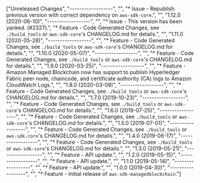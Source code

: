 ["Unreleased Changes", "------------------", "", "* Issue - Republish previous version with correct dependency on `aws-sdk-core`.", "", "1.12.0 (2020-06-10)", "------------------", "", "* Issue - This version has been yanked. (#2327).", "* Feature - Code Generated Changes, see `./build_tools` or `aws-sdk-core`'s CHANGELOG.md for details.", "", "1.11.0 (2020-05-28)", "------------------", "", "* Feature - Code Generated Changes, see `./build_tools` or `aws-sdk-core`'s CHANGELOG.md for details.", "", "1.10.0 (2020-05-07)", "------------------", "", "* Feature - Code Generated Changes, see `./build_tools` or `aws-sdk-core`'s CHANGELOG.md for details.", "", "1.9.0 (2020-03-25)", "------------------", "", "* Feature - Amazon Managed Blockchain now has support to publish Hyperledger Fabric peer node, chaincode, and certificate authority (CA) logs to Amazon CloudWatch Logs.", "", "1.8.0 (2020-03-09)", "------------------", "", "* Feature - Code Generated Changes, see `./build_tools` or `aws-sdk-core`'s CHANGELOG.md for details.", "", "1.7.0 (2019-10-23)", "------------------", "", "* Feature - Code Generated Changes, see `./build_tools` or `aws-sdk-core`'s CHANGELOG.md for details.", "", "1.6.0 (2019-07-25)", "------------------", "", "* Feature - Code Generated Changes, see `./build_tools` or `aws-sdk-core`'s CHANGELOG.md for details.", "", "1.5.0 (2019-07-01)", "------------------", "", "* Feature - Code Generated Changes, see `./build_tools` or `aws-sdk-core`'s CHANGELOG.md for details.", "", "1.4.0 (2019-06-17)", "------------------", "", "* Feature - Code Generated Changes, see `./build_tools` or `aws-sdk-core`'s CHANGELOG.md for details.", "", "1.3.0 (2019-05-21)", "------------------", "", "* Feature - API update.", "", "1.2.0 (2019-05-15)", "------------------", "", "* Feature - API update.", "", "1.1.0 (2019-05-14)", "------------------", "", "* Feature - API update.", "", "1.0.0 (2019-04-30)", "------------------", "", "* Feature - Initial release of `aws-sdk-managedblockchain`."]